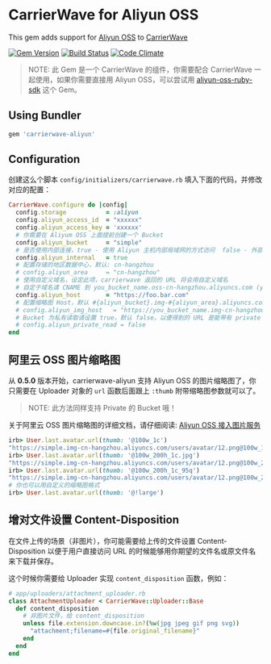 # CarrierWave for Aliyun OSS

This gem adds support for [Aliyun OSS](http://oss.aliyun.com) to [CarrierWave](https://github.com/jnicklas/carrierwave/)

[![Gem Version](https://badge.fury.io/rb/carrierwave-aliyun.svg)](https://rubygems.org/gems/carrierwave-aliyun) [![Build Status](https://travis-ci.org/huacnlee/carrierwave-aliyun.svg?branch=master)](https://travis-ci.org/huacnlee/carrierwave-aliyun) [![Code Climate](https://codeclimate.com/github/huacnlee/carrierwave-aliyun/badges/gpa.svg)](https://codeclimate.com/github/huacnlee/carrierwave-aliyun)

> NOTE: 此 Gem 是一个 CarrierWave 的组件，你需要配合 CarrierWave 一起使用，如果你需要直接用 Aliyun OSS，可以尝试用 [aliyun-oss-ruby-sdk](https://github.com/aliyun-beta/aliyun-oss-ruby-sdk) 这个 Gem。

## Using Bundler

```ruby
gem 'carrierwave-aliyun'
```

## Configuration

创建这么个脚本 `config/initializers/carrierwave.rb` 填入下面的代码，并修改对应的配置：

```ruby
CarrierWave.configure do |config|
  config.storage           = :aliyun
  config.aliyun_access_id  = "xxxxxx"
  config.aliyun_access_key = 'xxxxxx'
  # 你需要在 Aliyum OSS 上面提前创建一个 Bucket
  config.aliyun_bucket     = "simple"
  # 是否使用内部连接，true - 使用 Aliyun 主机内部局域网的方式访问  false - 外部网络访问
  config.aliyun_internal   = true
  # 配置存储的地区数据中心，默认: cn-hangzhou
  # config.aliyun_area     = "cn-hangzhou"
  # 使用自定义域名，设定此项，carrierwave 返回的 URL 将会用自定义域名
  # 自定于域名请 CNAME 到 you_bucket_name.oss-cn-hangzhou.aliyuncs.com (you_bucket_name 是你的 bucket 的名称)
  config.aliyun_host       = "https://foo.bar.com"
  # 配置缩略图 Host，默认 #{aliyun_bucket}.img-#{aliyun_area}.aliyuncs.com
  # config.aliyun_img_host   = "https://you_bucket_name.img-cn-hangzhou.aliyuncs.com"
  # Bucket 为私有读取请设置 true，默认 false，以便得到的 URL 是能带有 private 空间访问权限的逻辑
  # config.aliyun_private_read = false
end
```

## 阿里云 OSS 图片缩略图

从 **0.5.0** 版本开始，carrierwave-aliyun 支持 Aliyun OSS 的图片缩略图了，你只需要在 Uploader 对象的 `url` 函数后面跟上 `:thumb` 附带缩略图参数就可以了。

> NOTE: 此方法同样支持 Private 的 Bucket 哦！

关于阿里云 OSS 图片缩略图的详细文档，请仔细阅读: [Aliyun OSS 接入图片服务](https://help.aliyun.com/document_detail/32210.html)

```rb
irb> User.last.avatar.url(thumb: '@100w_1c')
"https://simple.img-cn-hangzhou.aliyuncs.com/users/avatar/12.png@100w_1c"
irb> User.last.avatar.url(thumb: '@100w_200h_1c.jpg')
"https://simple.img-cn-hangzhou.aliyuncs.com/users/avatar/12.png@100w_200h_1c.jpg"
irb> User.last.avatar.url(thumb: '@100w_200h_1c_95q')
"https://simple.img-cn-hangzhou.aliyuncs.com/users/avatar/12.png@100w_200h_1c_95q"
# 你也可以用自定义的缩略图格式
irb> User.last.avatar.url(thumb: '@!large')
```

## 增对文件设置 Content-Disposition

在文件上传的场景（非图片），你可能需要给上传的文件设置 Content-Disposition 以便于用户直接访问 URL 的时候能够用你期望的文件名或原文件名来下载并保存。

这个时候你需要给 Uploader 实现 `content_disposition` 函数，例如：

```rb
# app/uploaders/attachment_uploader.rb
class AttachmentUploader < CarrierWave::Uploader::Base
  def content_disposition
    # 非图片文件，给 content_disposition
    unless file.extension.downcase.in?(%w(jpg jpeg gif png svg))
      "attachment;filename=#{file.original_filename}"
    end
  end
end

```
